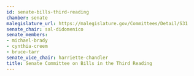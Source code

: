 ```yaml
---
id: senate-bills-third-reading
chamber: senate
malegislature_url: https://malegislature.gov/Committees/Detail/S31
senate_chair: sal-didomenico
senate_members:
- michael-brady
- cynthia-creem
- bruce-tarr
senate_vice_chair: harriette-chandler
title: Senate Committee on Bills in the Third Reading
---
```

